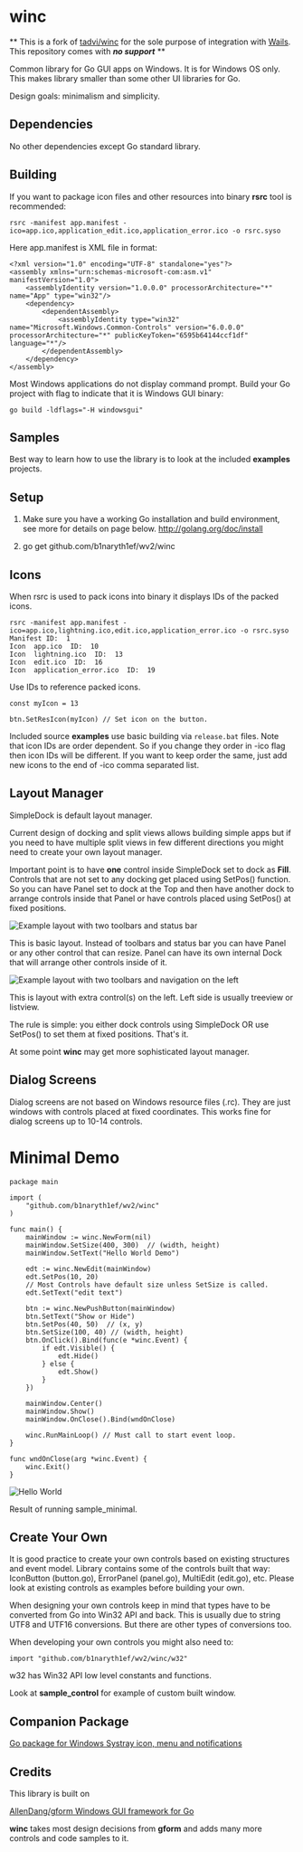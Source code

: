# winc

** This is a fork of [tadvi/winc](https://github.com/b1naryth1ef/wv2/winc) for the sole purpose of integration
with [Wails](https://github.com/wailsapp/wails). This repository comes with ***no support*** **

Common library for Go GUI apps on Windows. It is for Windows OS only. This makes library smaller than some other UI
libraries for Go.

Design goals: minimalism and simplicity.

## Dependencies

No other dependencies except Go standard library.

## Building

If you want to package icon files and other resources into binary **rsrc** tool is recommended:

	rsrc -manifest app.manifest -ico=app.ico,application_edit.ico,application_error.ico -o rsrc.syso

Here app.manifest is XML file in format:

```
<?xml version="1.0" encoding="UTF-8" standalone="yes"?>
<assembly xmlns="urn:schemas-microsoft-com:asm.v1" manifestVersion="1.0">
    <assemblyIdentity version="1.0.0.0" processorArchitecture="*" name="App" type="win32"/>
    <dependency>
        <dependentAssembly>
            <assemblyIdentity type="win32" name="Microsoft.Windows.Common-Controls" version="6.0.0.0" processorArchitecture="*" publicKeyToken="6595b64144ccf1df" language="*"/>
        </dependentAssembly>
    </dependency>
</assembly>
```

Most Windows applications do not display command prompt. Build your Go project with flag to indicate that it is Windows
GUI binary:

	go build -ldflags="-H windowsgui"

## Samples

Best way to learn how to use the library is to look at the included **examples** projects.

## Setup

1. Make sure you have a working Go installation and build environment, see more for details on page below.
   http://golang.org/doc/install

2. go get github.com/b1naryth1ef/wv2/winc

## Icons

When rsrc is used to pack icons into binary it displays IDs of the packed icons.

```
rsrc -manifest app.manifest -ico=app.ico,lightning.ico,edit.ico,application_error.ico -o rsrc.syso
Manifest ID:  1
Icon  app.ico  ID:  10
Icon  lightning.ico  ID:  13
Icon  edit.ico  ID:  16
Icon  application_error.ico  ID:  19
```

Use IDs to reference packed icons.

```
const myIcon = 13

btn.SetResIcon(myIcon) // Set icon on the button.
```

Included source **examples** use basic building via `release.bat` files. Note that icon IDs are order dependent. So if
you change they order in -ico flag then icon IDs will be different. If you want to keep order the same, just add new
icons to the end of -ico comma separated list.

## Layout Manager

SimpleDock is default layout manager.

Current design of docking and split views allows building simple apps but if you need to have multiple split views in
few different directions you might need to create your own layout manager.

Important point is to have **one** control inside SimpleDock set to dock as **Fill**. Controls that are not set to any
docking get placed using SetPos() function. So you can have Panel set to dock at the Top and then have another dock to
arrange controls inside that Panel or have controls placed using SetPos() at fixed positions.

![Example layout with two toolbars and status bar](dock_topbottom.png)

This is basic layout. Instead of toolbars and status bar you can have Panel or any other control that can resize. Panel
can have its own internal Dock that will arrange other controls inside of it.

![Example layout with two toolbars and navigation on the left](dock_topleft.png)

This is layout with extra control(s) on the left. Left side is usually treeview or listview.

The rule is simple: you either dock controls using SimpleDock OR use SetPos() to set them at fixed positions. That's it.

At some point **winc** may get more sophisticated layout manager.

## Dialog Screens

Dialog screens are not based on Windows resource files (.rc). They are just windows with controls placed at fixed
coordinates. This works fine for dialog screens up to 10-14 controls.

# Minimal Demo

```
package main

import (
	"github.com/b1naryth1ef/wv2/winc"
)

func main() {
	mainWindow := winc.NewForm(nil)
	mainWindow.SetSize(400, 300)  // (width, height)
	mainWindow.SetText("Hello World Demo")

	edt := winc.NewEdit(mainWindow)
	edt.SetPos(10, 20)
	// Most Controls have default size unless SetSize is called.
	edt.SetText("edit text")

	btn := winc.NewPushButton(mainWindow)
	btn.SetText("Show or Hide")
	btn.SetPos(40, 50)	// (x, y)
	btn.SetSize(100, 40) // (width, height)
	btn.OnClick().Bind(func(e *winc.Event) {
		if edt.Visible() {
			edt.Hide()
		} else {
			edt.Show()
		}
	})

	mainWindow.Center()
	mainWindow.Show()
	mainWindow.OnClose().Bind(wndOnClose)

	winc.RunMainLoop() // Must call to start event loop.
}

func wndOnClose(arg *winc.Event) {
	winc.Exit()
}
```

![Hello World](examples/hello.png)

Result of running sample_minimal.

## Create Your Own

It is good practice to create your own controls based on existing structures and event model. Library contains some of
the controls built that way: IconButton (button.go), ErrorPanel (panel.go), MultiEdit (edit.go), etc. Please look at
existing controls as examples before building your own.

When designing your own controls keep in mind that types have to be converted from Go into Win32 API and back. This is
usually due to string UTF8 and UTF16 conversions. But there are other types of conversions too.

When developing your own controls you might also need to:

	import "github.com/b1naryth1ef/wv2/winc/w32"

w32 has Win32 API low level constants and functions.

Look at **sample_control** for example of custom built window.

## Companion Package

[Go package for Windows Systray icon, menu and notifications](https://github.com/tadvi/systray)

## Credits

This library is built on

[AllenDang/gform Windows GUI framework for Go](https://github.com/AllenDang/gform)

**winc** takes most design decisions from **gform** and adds many more controls and code samples to it.


